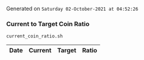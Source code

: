Generated on `Saturday 02-October-2021 at 04:52:26`

### Current to Target Coin Ratio
`current_coin_ratio.sh`

Date|Current|Target|Ratio
---|---|---|---
